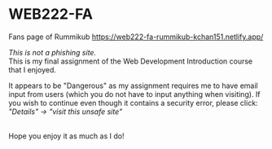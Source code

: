 # WEB222-FA
Fans page of Rummikub https://web222-fa-rummikub-kchan151.netlify.app/

<i>This is not a phishing site.</i><br>
This is my final assignment of the Web Development Introduction course that I enjoyed.<br><be>

It appears to be "Dangerous" as my assignment requires me to have email input from users (which you do not have to input anything when visiting). If you wish to continue even though it contains a security error, please click: <i>"Details" -> "visit this unsafe site"</i><br><br>

Hope you enjoy it as much as I do!<br>
